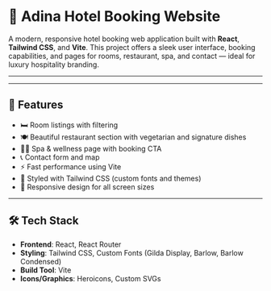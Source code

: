 # 🏨 Adina Hotel Booking Website

A modern, responsive hotel booking web application built with **React**, **Tailwind CSS**, and **Vite**. This project offers a sleek user interface, booking capabilities, and pages for rooms, restaurant, spa, and contact — ideal for luxury hospitality branding.

---
---

## 🚀 Features

- 🛏️ Room listings with filtering
- 🍽️ Beautiful restaurant section with vegetarian and signature dishes
- 💆‍♀️ Spa & wellness page with booking CTA
- 📞 Contact form and map
- ⚡ Fast performance using Vite
- 💅 Styled with Tailwind CSS (custom fonts and themes)
- 🌙 Responsive design for all screen sizes

---

## 🛠 Tech Stack

- **Frontend**: React, React Router
- **Styling**: Tailwind CSS, Custom Fonts (Gilda Display, Barlow, Barlow Condensed)
- **Build Tool**: Vite
- **Icons/Graphics**: Heroicons, Custom SVGs
